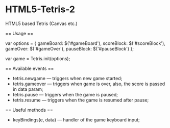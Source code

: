 HTML5-Tetris-2
==============


HTML5 based Tetris (Canvas etc.)


== Usage == 

var options = { 
  gameBoard: $('#gameBoard'), 
  scoreBlock: $('#scoreBlock'), 
  gameOver: $('#gameOver'), 
  pauseBlock: $('#pauseBlock') 
}; 

var game = Tetris.init(options); 


== Available events == 

* tetris.newgame — triggers when new game started; 
* tetris.gameover — triggers when game is over, also, the score is passed in data param; 
* tetris.pause — triggers when the game is paused; 
* tetris.resume — triggers when the game is resumed after pause; 


== Useful methods == 

* keyBindings(e, data) — handler of the game keyboard input; 
